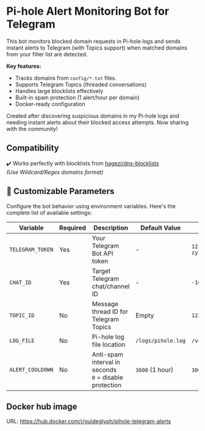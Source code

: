 # Pi-hole Alert Monitoring Bot for Telegram

This bot monitors blocked domain requests in Pi-hole logs and sends instant alerts 
to Telegram (with Topics support) when matched domains from your filter list are detected.

**Key features:**
- Tracks domains from `config/*.txt` files.
- Supports Telegram Topics (threaded conversations)
- Handles large blocklists effectively
- Built-in spam protection (1 alert/hour per domain)
- Docker-ready configuration

Created after discovering suspicious domains in my Pi-hole logs and needing instant 
alerts about their blocked access attempts. Now sharing with the community!

## Compatibility
✔️ Works perfectly with blocklists from [hagezi/dns-blocklists](https://github.com/hagezi/dns-blocklists)  
*(Use Wildcard/Regex domains format)*

## 🔧 Customizable Parameters

Configure the bot behavior using environment variables. Here's the complete list of available settings:

| Variable | Required | Description | Default Value | Example |
|----------|----------|-------------|---------------|---------|
| `TELEGRAM_TOKEN` | Yes | Your Telegram Bot API token | - | `123456:ABC-DEF1234ghIkl-zyx57W2v1u123ew11` |
| `CHAT_ID` | Yes | Target Telegram chat/channel ID | - | `-1001234567890` |
| `TOPIC_ID` | No | Message thread ID for Telegram Topics | Empty | `123` |
| `LOG_FILE` | No | Pi-hole log file location | `/logs/pihole.log` | `/var/log/pihole/pihole.log` |
| `ALERT_COOLDOWN` | No | Anti-spam interval in seconds<br>`0` = disable protection | `3600` (1 hour) | `300` = 5 minutes |

## Docker hub image
URL: https://hub.docker.com/r/guideglyph/pihole-telegram-alerts
